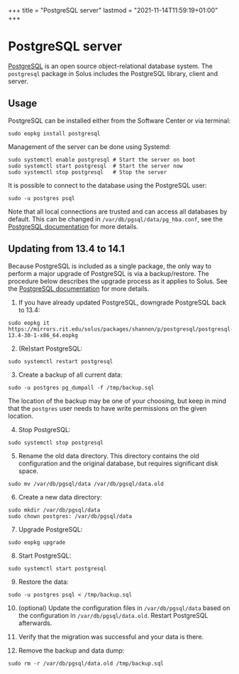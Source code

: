 +++
title = "PostgreSQL server"
lastmod = "2021-11-14T11:59:19+01:00"
+++
# PostgreSQL server

[PostgreSQL](https://www.postgresql.org/) is an open source object-relational database system. The `postgresql` package in Solus includes the PostgreSQL library, client and server.

## Usage

PostgreSQL can be installed either from the Software Center or via terminal:

```
sudo eopkg install postgresql
```

Management of the server can be done using Systemd:

```
sudo systemctl enable postgresql # Start the server on boot
sudo systemctl start postgresql  # Start the server now
sudo systemctl stop postgresql   # Stop the server
```

It is possible to connect to the database using the PostgreSQL user:

```
sudo -u postgres psql
```

Note that all local connections are trusted and can access all databases by default. This can be changed in `/var/db/pgsql/data/pg_hba.conf`, see the [PostgreSQL documentation](https://www.postgresql.org/docs/13/auth-pg-hba-conf.html) for more details.

## Updating from 13.4 to 14.1

Because PostgreSQL is included as a single package, the only way to perform a major upgrade of PostgreSQL is via a backup/restore. The procedure below describes the upgrade process as it applies to Solus. See the [PostgreSQL documentation](https://www.postgresql.org/docs/14/upgrading.html#UPGRADING-VIA-PGDUMPALL) for more details.

01. If you have already updated PostgreSQL, downgrade PostgreSQL back to 13.4:

```
sudo eopkg it https://mirrors.rit.edu/solus/packages/shannon/p/postgresql/postgresql-13.4-30-1-x86_64.eopkg
```

02. (Re)start PostgreSQL:

```
sudo systemctl restart postgresql
```

03. Create a backup of all current data:

```
sudo -u postgres pg_dumpall -f /tmp/backup.sql
```

The location of the backup may be one of your choosing, but keep in mind that the `postgres` user needs to have write permissions on the given location.

04. Stop PostgreSQL:

```
sudo systemctl stop postgresql
```

05. Rename the old data directory. This directory contains the old configuration and the original database, but requires significant disk space.

```
sudo mv /var/db/pgsql/data /var/db/pgsql/data.old
```

06. Create a new data directory:

```
sudo mkdir /var/db/pgsql/data
sudo chown postgres: /var/db/pgsql/data
```

07. Upgrade PostgreSQL:

```
sudo eopkg upgrade
```

08. Start PostgreSQL:

```
sudo systemctl start postgresql
```

09. Restore the data:

```
sudo -u postgres psql < /tmp/backup.sql
```

10. (optional) Update the configuration files in `/var/db/pgsql/data` based on the configuration in `/var/db/pgsql/data.old`. Restart PostgreSQL afterwards.

11. Verify that the migration was successful and your data is there.

12. Remove the backup and data dump:

```
sudo rm -r /var/db/pgsql/data.old /tmp/backup.sql
```
